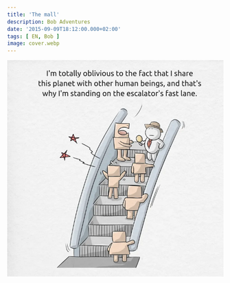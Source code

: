 ```yaml
---
title: 'The mall'
description: Bob Adventures
date: '2015-09-09T18:12:00.000+02:00'
tags: [ EN, Bob ]
image: cover.webp
---
```


![](bob2_escalators.webp)
